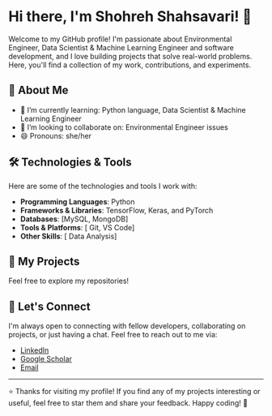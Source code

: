 # Hi there, I'm Shohreh Shahsavari! 👋

Welcome to my GitHub profile! I'm passionate about Environmental Engineer, Data Scientist & Machine Learning Engineer and software development, and I love building projects that solve real-world problems. Here, you'll find a collection of my work, contributions, and experiments.

## 🚀 About Me

- 🌱 I’m currently learning: Python language, Data Scientist & Machine Learning Engineer
- 👯 I’m looking to collaborate on: Environmental Engineer issues
- 😄 Pronouns: she/her

## 🛠️ Technologies & Tools

Here are some of the technologies and tools I work with:

- **Programming Languages**: Python
- **Frameworks & Libraries**: TensorFlow, Keras, and PyTorch
- **Databases**: [MySQL, MongoDB]
- **Tools & Platforms**: [ Git, VS Code]
- **Other Skills**: [ Data Analysis]

## 📂 My Projects

Feel free to explore my repositories!

## 🤝 Let's Connect

I'm always open to connecting with fellow developers, collaborating on projects, or just having a chat. Feel free to reach out to me via:

- [LinkedIn](linkedin.com/in/shohre-shahsavari-)
- [Google Scholar](https://scholar.google.com/citations?user=coUufVoAAAAJ&hl=en)
- [Email](shohre.shahsavari@gmail.com)

---

⭐️ Thanks for visiting my profile! If you find any of my projects interesting or useful, feel free to star them and share your feedback. Happy coding! 🚀
